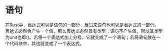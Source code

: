 # 语句

在Rust中，表达式可以是语句的一部分，反过来语句也可以是表达式的一部分。表达式必然会产生一个值，那么表达式必然具有类型；语句不产生值，所以其类型为unit也即()。若将一个表达式加上分号，它就变成了一个语句；若将语句放在一个代码块中，其也就变成了一个表达式。